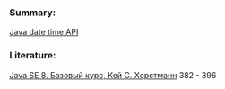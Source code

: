 ### Summary:

[Java date time API](https://docs.oracle.com/javase/8/docs/api/java/time/package-summary.html)

### Literature:

[Java SE 8. Базовый курс, Кей С. Хорстманн](http://gen.lib.rus.ec/book/index.php?md5=BE98713052E8B179E988A43DED02ABDF) 382 - 396